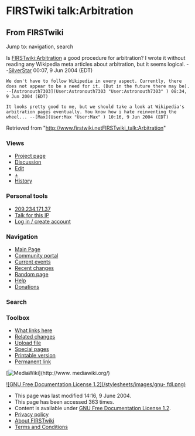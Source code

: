 # FIRSTwiki talk:Arbitration

## From FIRSTwiki

Jump to: navigation, search

Is [FIRSTwiki:Arbitration](FIRSTwiki:Arbitration "FIRSTwiki:Arbitration") a good procedure for arbitration? I wrote it without reading any Wikipedia meta articles about arbitration, but it seems logical. --[SilverStar](User:SilverStar "User:SilverStar") 00:07, 9 Jun 2004 (EDT)

```
We don't have to follow Wikipedia in every aspect. Currently, there does not appear to be a need for it. (But in the future there may be). --[Astronouth7303](User:Astronouth7303 "User:Astronouth7303" ) 08:34, 9 Jun 2004 (EDT) 

It looks pretty good to me, but we should take a look at Wikipedia's arbitration pages eventually. You know how i hate reinventing the wheel... --[Max](User:Max "User:Max" ) 10:16, 9 Jun 2004 (EDT) 
```

Retrieved from "<http://www.firstwiki.netFIRSTwiki_talk:Arbitration>"

### Views

- [Project page](FIRSTwiki:Arbitration)
- [Discussion](FIRSTwiki_talk:Arbitration)
- [Edit](/index.php?title=FIRSTwiki_talk:Arbitration&action=edit)
- [+](/index.php?title=FIRSTwiki_talk:Arbitration&action=edit&section=new)
- [History](/index.php?title=FIRSTwiki_talk:Arbitration&action=history)

### Personal tools

- [209.234.171.37](User:209.234.171.37)
- [Talk for this IP](User_talk:209.234.171.37)
- [Log in / create account](/index.php?title=Special:Userlogin&returnto=FIRSTwiki_talk:Arbitration)

[](Main_Page "Main Page")

### Navigation

- [Main Page](Main_Page)
- [Community portal](FIRSTwiki:Community_portal)
- [Current events](Current_events)
- [Recent changes](Special:Recentchanges)
- [Random page](Special:Random)
- [Help](Help:Contents)
- [Donations](FIRSTwiki:Site_support)

### Search

### Toolbox

- [What links here](Special:Whatlinkshere/FIRSTwiki_talk:Arbitration)
- [Related changes](Special:Recentchangeslinked/FIRSTwiki_talk:Arbitration)
- [Upload file](Special:Upload)
- [Special pages](Special:Specialpages)
- [Printable version](/index.php?title=FIRSTwiki_talk:Arbitration&printable=yes)
- [Permanent link](/index.php?title=FIRSTwiki_talk:Arbitration&oldid=39178)

[![MediaWiki](/skins/common/images/poweredby_mediawiki_88x31.png)](http://www.
mediawiki.org/)

[![GNU Free Documentation License 1.2](/stylesheets/images/gnu-
fdl.png)](http://www.gnu.org/copyleft/fdl.html)

- This page was last modified 14:16, 9 June 2004.
- This page has been accessed 363 times.
- Content is available under [GNU Free Documentation License 1.2](http://www.gnu.org/copyleft/fdl.html "http://www.gnu.org/copyleft/fdl.html").
- [Privacy policy](FIRSTwiki:Privacy_policy "FIRSTwiki:Privacy policy")
- [About FIRSTwiki](FIRSTwiki:About "FIRSTwiki:About")
- [Terms and Conditions](FIRSTwiki:Terms_and_conditions "FIRSTwiki:Terms and conditions")
